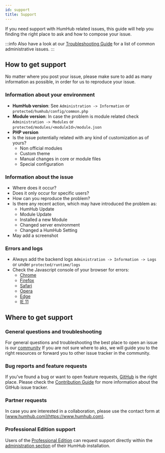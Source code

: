 ```yaml
---
id: support
title: Support
---
```


If you need support with HumHub related issues, this guide will help you finding the right place to ask and how to
compose your issue.

:::info
Also have a look at our [Troubleshooting Guide](../admin/troubleshooting.md) for a list of common administrative issues.
:::

## How to get support

No matter where you post your issue, please make sure to add as many information as possible,
in order for us to reproduce your issue.

### Information about your environment

 - **HumHub version**: See `Administration -> Information` or `protected/humhub/config/common.php` 
 - **Module version**: In case the problem is module related check `Administration -> Modules` or `protected/modules/<moduleId>/module.json`
 - **PHP version**
 - Is the issue potentially related with any kind of customization as of yours?
   - Non official modules
   - Custom theme
   - Manual changes in core or module files
   - Special configuration
 
### Information about the issue

 - Where does it occur?
 - Does it only occur for specific users?
 - How can you reproduce the problem?
 - Is there any recent action, which may have introduced the problem as:
   - HumHub Update
   - Module Update
   - Installed a new Module
   - Changed server environment
   - Changed a HumHub Setting
 - May add a screenshot
 
### Errors and logs

 - Always add the backend logs  `Administration -> Information -> Logs` or under `protected/runtime/logs`
 - Check the Javascript console of your browser for errors: 
     - [Chrome](https://developers.google.com/web/tools/chrome-devtools/console/)
     - [Firefox](https://developer.mozilla.org/en-US/docs/Tools/Web_Console/Opening_the_Web_Console)
     - [Safari](https://developer.apple.com/library/archive/documentation/NetworkingInternetWeb/Conceptual/Web_Inspector_Tutorial/EnableWebInspector/EnableWebInspector.html)
     - [Opera](https://dev.opera.com/extensions/testing/)
     - [Edge](https://docs.microsoft.com/en-us/microsoft-edge/devtools-guide/console)
     - [IE 11](https://msdn.microsoft.com/en-us/library/hh968260(v=vs.85).aspx)
   
## Where to get support

### General questions and troubleshooting

For general questions and troubleshooting the best place to open an issue is our [community](https://community.humhub.com/dashboard)
If you are not sure where to aks, we will guide you to the right resources or forward you to other issue tracker in the community. 

### Bug reports and feature requests

If you've found a bug or want to open feature requests, [GitHub](https://github.com/humhub/humhub) is the right place.
Please check the [Contribution Guide](contribution.md#report-issues-and-feature-requests) for more information about
the GitHub issue tracker.

### Partner requests

In case you are interested in a collaboration, please use the contact form at [www.humhub.com](https://www.humhub.com).

### Professional Edition support

Users of the [Professional Edition](https://www.humhub.com/de/professional-edition) can request support directly
within the [administration section](../professional-edition/support.md) of their HumHub installation.